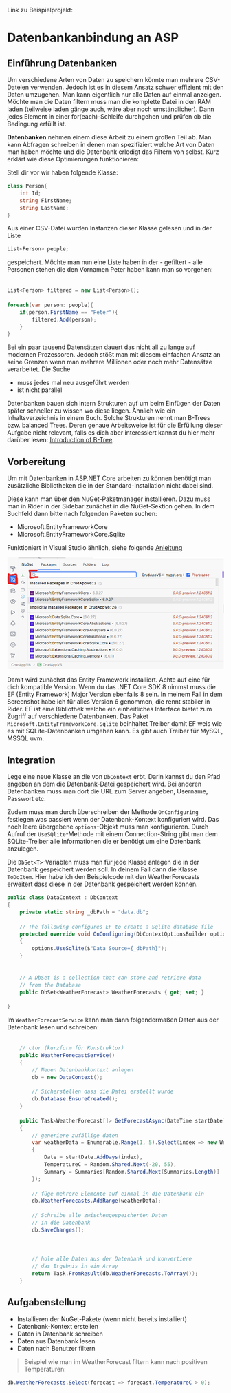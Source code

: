 Link zu Beispielprojekt: <!-- todo hochladen -->

# Datenbankanbindung an ASP

## Einführung Datenbanken

Um verschiedene Arten von Daten zu speichern könnte man mehrere
CSV-Dateien verwenden. Jedoch ist es in diesem Ansatz schwer
effizient mit den Daten umzugehen. Man kann eigentlich nur alle
Daten auf einmal anzeigen. Möchte man die Daten filtern muss man
die komplette Datei in den RAM laden (teilweise laden gänge auch,
wäre aber noch umständlicher). Dann jedes Element in einer for(each)-Schleife
durchgehen und prüfen ob die Bedingung erfüllt ist. 

**Datenbanken** nehmen einem diese Arbeit zu einem großen Teil ab.
Man kann Abfragen schreiben in denen man spezifiziert welche Art
von Daten man haben möchte und die Datenbank erledigt das Filtern
von selbst. Kurz erklärt wie diese Optimierungen funktionieren:

Stell dir vor wir haben folgende Klasse:

```csharp
class Person{
    int Id;
    string FirstName;
    string LastName;
}
```

Aus einer CSV-Datei wurden Instanzen dieser Klasse gelesen und in der Liste

```csharp
List<Person> people;
```
gespeichert. Möchte man nun eine Liste haben in der - gefiltert - alle 
Personen stehen die den Vornamen Peter haben kann man so vorgehen:

```csharp

List<Person> filtered = new List<Person>();

foreach(var person: people){
    if(person.FirstName == "Peter"){
        filtered.Add(person);
    }
}
```

Bei ein paar tausend Datensätzen dauert das nicht all zu lange auf modernen
Prozessoren. Jedoch stößt man mit diesem einfachen Ansatz an seine Grenzen 
wenn man mehrere Millionen oder noch mehr Datensätze verarbeitet. Die Suche 
- muss jedes mal neu ausgeführt werden
- ist nicht parallel

Datenbanken bauen sich intern Strukturen auf um beim Einfügen der Daten
später schneller zu wissen wo diese liegen. Ähnlich wie ein Inhaltsverzeichnis 
in einem Buch. Solche Strukturen nennt man B-Trees bzw. balanced Trees. 
Deren genaue Arbeitsweise ist für die Erfüllung dieser Aufgabe nicht 
relevant, falls es dich aber interessiert kannst du hier mehr darüber
lesen: [Introduction of B-Tree](https://www.geeksforgeeks.org/introduction-of-b-tree-2/). 

## Vorbereitung

Um mit Datenbanken in ASP.NET Core arbeiten zu können benötigt man 
zusätzliche Bibliotheken die in der Standard-Installation nicht dabei sind.

Diese kann man über den NuGet-Paketmanager installieren. Dazu muss man in 
Rider in der Sidebar zunächst in die NuGet-Sektion gehen. In dem
Suchfeld dann bitte nach folgenden Paketen suchen:
- Microsoft.EntityFrameworkCore
- Microsoft.EntityFrameworkCore.Sqlite

Funktioniert in Visual Studio ähnlich, siehe folgende [Anleitung](https://learn.microsoft.com/de-de/nuget/consume-packages/install-use-packages-visual-studio)

![](2024-03-09-07-27-47.png)

Damit wird zunächst das Entity Framework installiert. Achte auf eine für dich kompatible Version. Wenn du das .NET Core SDK 8 nimmst muss die EF (Entity Framework) Major Version ebenfalls 8 sein. In meinem Fall in dem Screenshot habe ich für alles Version 6 genommen, die rennt stabiler in Rider. EF ist eine 
Bibliothek welche ein einheitliches Interface bietet zum Zugriff
auf verschiedene Datenbanken. Das Paket `Microsoft.EntityFrameworkCore.Sqlite` beinhaltet Treiber damit EF weis wie 
es mit SQLite-Datenbanken umgehen kann. Es gibt auch Treiber für
MySQL, MSSQL uvm. 

## Integration

Lege eine neue Klasse an die von `DbContext` erbt. Darin kannst 
du den Pfad angeben an dem die Datenbank-Datei gespeichert wird.
Bei anderen Datenbanken muss man dort die URL zum Server angeben, 
Username, Passwort etc. 

Zudem muss man durch überschreiben der Methode `OnConfiguring` 
festlegen was passiert wenn der Datenbank-Kontext konfiguriert 
wird. Das noch leere übergebene `options`-Objekt muss man 
konfigurieren. Durch Aufruf der `UseSQlite`-Methode mit einem 
Connection-String gibt man dem SQLite-Treiber alle Informationen
die er benötigt um eine Datenbank anzulegen. 

Die `DbSet<T>`-Variablen muss man für jede Klasse anlegen die
in der Datenbank gespeichert werden soll. In deinem Fall dann
die Klasse `ToDoItem`. Hier habe ich den Beispielcode mit den 
WeatherForecasts erweitert dass diese in der Datenbank gespeichert
werden können. 

```csharp
public class DataContext : DbContext
{
    private static string _dbPath = "data.db";

    // The following configures EF to create a Sqlite database file
    protected override void OnConfiguring(DbContextOptionsBuilder options)
    {
        options.UseSqlite($"Data Source={_dbPath}");
    }

    
    // A DbSet is a collection that can store and retrieve data
    // from the Database
    public DbSet<WeatherForecast> WeatherForecasts { get; set; }
    
}
```

Im `WeatherForecastService` kann man dann folgendermaßen Daten 
aus der Datenbank lesen und schreiben:

```csharp

    // ctor (kurzform für Konstruktor)
    public WeatherForecastService()
    {
        // Neuen Datenbankkontext anlegen
        db = new DataContext();

        // Sicherstellen dass die Datei erstellt wurde
        db.Database.EnsureCreated();
    }

    public Task<WeatherForecast[]> GetForecastAsync(DateTime startDate)
    {
        // generiere zufällige daten
        var weatherData = Enumerable.Range(1, 5).Select(index => new WeatherForecast
        {
            Date = startDate.AddDays(index),
            TemperatureC = Random.Shared.Next(-20, 55),
            Summary = Summaries[Random.Shared.Next(Summaries.Length)]
        });

        // füge mehrere Elemente auf einmal in die Datenbank ein
        db.WeatherForecasts.AddRange(weatherData);

        // Schreibe alle zwischengespeicherten Daten 
        // in die Datenbank
        db.SaveChanges();

        
        
        // hole alle Daten aus der Datenbank und konvertiere
        // das Ergebnis in ein Array
        return Task.FromResult(db.WeatherForecasts.ToArray());
    }
```

## Aufgabenstellung

- Installieren der NuGet-Pakete (wenn nicht bereits installiert)
- Datenbank-Kontext erstellen
- Daten in Datenbank schreiben
- Daten aus Datenbank lesen
- Daten nach Benutzer filtern

> Beispiel wie man im WeatherForecast filtern kann nach positiven Temperaturen: 
```csharp
db.WeatherForecasts.Select(forecast => forecast.TemperatureC > 0);
```
